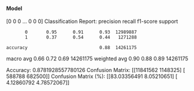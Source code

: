 #### Model
[0 0 0 ... 0 0 0]
Classification Report:
              precision    recall  f1-score   support

           0       0.95      0.91      0.93  12989887
           1       0.37      0.54      0.44   1271288

    accuracy                           0.88  14261175
   macro avg       0.66      0.72      0.69  14261175
weighted avg       0.90      0.88      0.89  14261175

Accuracy: 0.8781928557780126
Confusion Matrix:
[[11841562  1148325]
 [  588788   682500]]
Confusion Matrix (%):
[[83.03356491  8.05210651]
 [ 4.12860792  4.78572067]]
